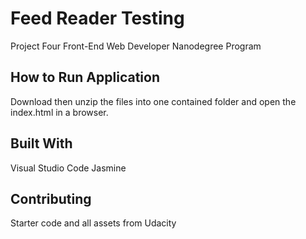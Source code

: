 # Feed Reader Testing
Project Four
Front-End Web Developer Nanodegree Program


## How to Run Application
Download then unzip the files into one contained folder and open the index.html in a browser.

## Built With
Visual Studio Code
Jasmine

## Contributing
Starter code and all assets from Udacity